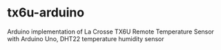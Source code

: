 # tx6u-arduino
Arduino implementation of La Crosse TX6U Remote Temperature Sensor with Arduino Uno, DHT22 temperature humidity sensor 

